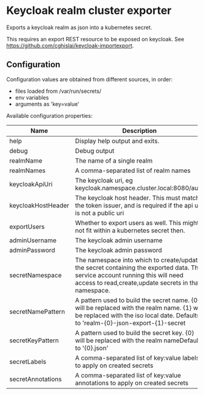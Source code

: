 # Keycloak realm cluster exporter

Exports a keycloak realm as json into a kubernetes secret.

This requires an export REST resource to be exposed on keycloak. See https://github.com/cghislai/keycloak-importexport.

## Configuration

Configuration values are obtained from different sources, in order:

- files loaded from /var/run/secrets/
- env variables
- arguments as 'key=value'

Available configuration properties:

| Name  | Description                                                                                                                                                                            |
|------|----------------------------------------------------------------------------------------------------------------------------------------------------------------------------------------|
|help | Display help output and exits.                                                                                                                                                         |
|debug | Debug output                                                                                                                                                                           |
|realmName | The name of a single realm                                                                                                                                                             |
|realmNames | A comma-separated list of realm names                                                                                                                                                  |
|keycloakApiUri | The keycloak uri, eg keycloak.namespace.cluster.local:8080/auth                                                                                                                        |
|keycloakHostHeader | The keycloak host header. This must match the token issuer, and is required if the api uri is not a public uri                                                                         |
|exportUsers | Whether to export users as well. This might not fit within a kubernetes secret then.                                                                                                   |
|adminUsername | The keycloak admin username                                                                                                                                                            |
|adminPassword | The keycloak admin password                                                                                                                                                            |
|secretNamespace | The namespace into which to create/update the secret containing the exported data. The service account running this will need access to  read,create,update secrets in that namespace. |
|secretNamePattern | A pattern used to build the secret name. {0} will be replaced with the realm name. {1} will be replaced with the iso local date. Defaults  to 'realm-{0}-json-export-{1}-secret        |
|secretKeyPattern | A pattern used to build the secret key. {0} will be replaced with the realm nameDefaults to '{0}.json'                                                                                 |
|secretLabels | A comma-separated list of key:value labels to apply on created secrets                                                                                                                 |
|secretAnnotations | A comma-separated list of key:value annotations to apply on created secrets                                                                                                            |
